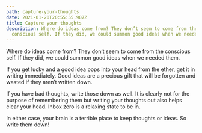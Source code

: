 ```yaml
---
path: capture-your-thoughts
date: 2021-01-20T20:55:55.907Z
title: Capture your thoughts
description: Where do ideas come from? They don’t seem to come from the
  conscious self. If they did, we could summon good ideas when we needed them.
---
```

Where do ideas come from? They don’t seem to come from the conscious self. If they did, we could summon good ideas when we needed them.

If you get lucky and a good idea pops into your head from the ether, get it in writing immediately. Good ideas are a precious gift that will be forgotten and wasted if they aren’t written down.

If you have bad thoughts, write those down as well. It is clearly not for the purpose of remembering them but writing your thoughts out also helps clear your head. Inbox zero is a relaxing state to be in.

In either case, your brain is a terrible place to keep thoughts or ideas. So write them down!